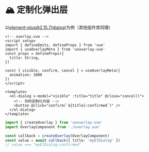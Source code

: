 # 🏔️ 定制化弹出层

以[element-plus@2.15.7(dialog)](https://element.eleme.cn/#/zh-CN/component/dialog)为例（其他组件库同理）

```vue
<!-- overlay.vue -->
<script setup>
import { defineEmits, defineProps } from 'vue'
import { useOverlayMeta } from 'unoverlay-vue'
const props = defineProps({
  title: String,
})

const { visible, confirm, cancel } = useOverlayMeta({
  animation: 1000
})
</script>

<template>
  <el-dialog v-model="visible" :title="title" @close="cancel()">
    <!-- 你的定制化内容 -->
    <button @click="confirm(`${title}:confirmed`)" />
  </el-dialog>
</template>
```

```ts
import { createOverlay } from 'unoverlay-vue'
import OverlayComponent from './overlay.vue'

const callback = createOverlay(OverlayComponent)
const value = await callback({ title: 'myElDialog' })
// value === "myElDialog:confirmed"
```